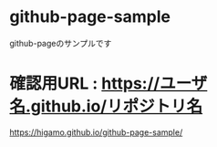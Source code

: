 # github-page-sample
github-pageのサンプルです

# 確認用URL : https://ユーザ名.github.io/リポジトリ名
https://higamo.github.io/github-page-sample/

